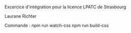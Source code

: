 Excercice d'intégration pour la licence LPATC de Strasbourg 

Laurane Richter

Commande : 
npm run watch-css
npm run build-css